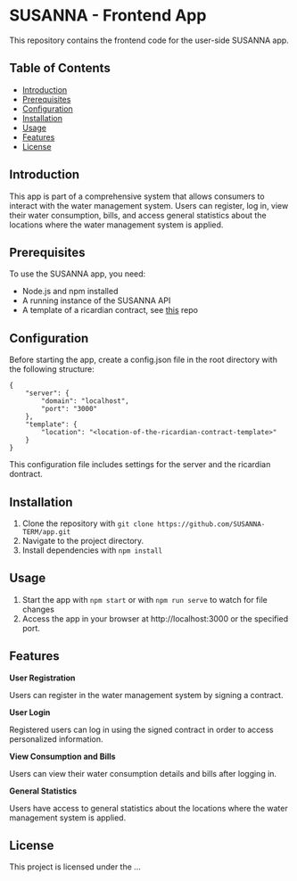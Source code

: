 # SUSANNA - Frontend App

This repository contains the frontend code for the user-side SUSANNA app.

## Table of Contents

- [Introduction](#introduction)
- [Prerequisites](#prerequisites)
- [Configuration](#configuration)
- [Installation](#installation)
- [Usage](#usage)
- [Features](#features)
- [License](#license)

## Introduction

This app is part of a comprehensive system that allows consumers to interact with the water management system. Users can register, log in, view their water consumption, bills, and access general statistics about the locations where the water management system is applied.

## Prerequisites

To use the SUSANNA app, you need:

- Node.js and npm installed
- A running instance of the SUSANNA API
- A template of a ricardian contract, see [this](https://github.com/SUSANNA-TERM/ricardian-contracts) repo

<!-- mention specific versions  -->

## Configuration

Before starting the app, create a config.json file in the root directory with the following structure:

```
{
    "server": {
        "domain": "localhost",
        "port": "3000"
    },
    "template": {
        "location": "<location-of-the-ricardian-contract-template>"
    }
}
```

This configuration file includes settings for the server and the ricardian dontract.

## Installation

1. Clone the repository with `git clone https://github.com/SUSANNA-TERM/app.git`
2. Navigate to the project directory.
3. Install dependencies with `npm install`

## Usage

1. Start the app with `npm start` or with `npm run serve` to watch for file changes 
2. Access the app in your browser at http://localhost:3000 or the specified port.

## Features

**User Registration**

Users can register in the water management system by signing a contract.

**User Login**

Registered users can log in using the signed contract in order to access personalized information.

**View Consumption and Bills**

Users can view their water consumption details and bills after logging in.

**General Statistics**

Users have access to general statistics about the locations where the water management system is applied.

## License

This project is licensed under the ...
